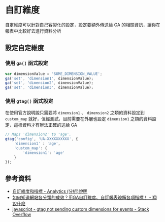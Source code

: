 # 自訂維度

自定維度可以針對自己客製化的設定，設定要額外傳送給 GA 的相關資訊，讓你在報表中比較好去進行資料分析


## 設定自定維度

###  使用 `ga()` 函式設定

```javascript
var dimensionValue = 'SOME_DIMENSION_VALUE';
ga('set', 'dimension1', dimensionValue);
ga('set', 'dimension2', dimensionValue);
ga('set', 'dimension3', dimensionValue);
```


###  使用 `gtag()` 函式設定

在使用官方說明說只需要將 `dimension1` 、 `dimension2` 之類的資料設定到 `custom_map` 就好，但經測試，目前需要在外層也設定 `dimension1` 之類的資料設定，這樣資料才有辦法正確的送給 GA

```javascript
// Maps 'dimension2' to 'age'.
gtag('config', 'UA-XXXXXXXXXX', {
    'dimension1' : 'age',
    'custom_map': {
        'dimension1': 'age'
    }
});
```



## 參考資料
* [自訂維度和指標 - Analytics (分析)說明](https://support.google.com/analytics/answer/2709828?hl=zh-Hant)
* [如何知道網站各分類的成效？用GA自訂維度、自訂報表暸解各項指標！ - 翔說什麼](https://shian.tw/article/1696)
* [javascript - gtag not sending custom dimensions for events - Stack Overflow](https://stackoverflow.com/questions/48120557/gtag-not-sending-custom-dimensions-for-events/48189202#48189202)
